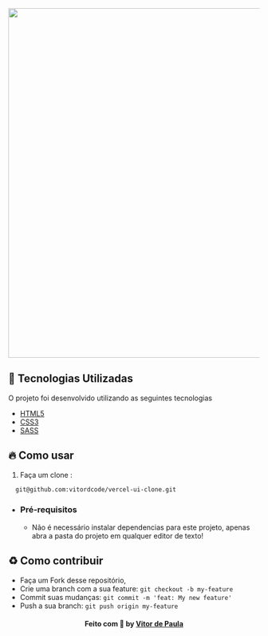 
<div align="center">
  <img src="https://user-images.githubusercontent.com/38364954/100108744-e1294280-2e49-11eb-8ffb-3da7e00120ff.png" width="700">
</div>

## :rocket: Tecnologias Utilizadas

O projeto foi desenvolvido utilizando as seguintes tecnologias


- [HTML5](https://developer.mozilla.org/pt-BR/docs/Web/HTML/HTML5)
- [CSS3](https://developer.mozilla.org/pt-BR/docs/Archive/CSS3)
- [SASS](https://sass-lang.com/)




## :fire: Como usar

1. Faça um clone :

```sh
  git@github.com:vitordcode/vercel-ui-clone.git
```

- ### **Pré-requisitos**

  - Não é necessário instalar dependencias para este projeto, apenas abra a pasta do projeto em qualquer editor de texto!





<a id="como-contribuir"></a>

## :recycle: Como contribuir

- Faça um Fork desse repositório,
- Crie uma branch com a sua feature: `git checkout -b my-feature`
- Commit suas mudanças: `git commit -m 'feat: My new feature'`
- Push a sua branch: `git push origin my-feature`



<h4 align="center">
    Feito com 💜 by <a href="https://www.linkedin.com/in/vitordcode/" target="_blank">Vitor de Paula</a>
</h4>
